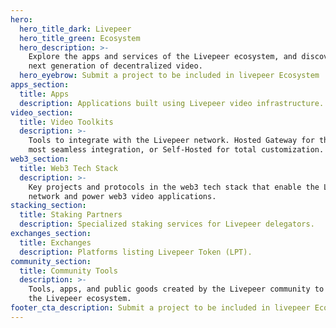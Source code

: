 ```yaml
---
hero:
  hero_title_dark: Livepeer
  hero_title_green: Ecosystem
  hero_description: >-
    Explore the apps and services of the Livepeer ecosystem, and discover the
    next generation of decentralized video.
  hero_eyebrow: Submit a project to be included in livepeer Ecosystem
apps_section:
  title: Apps
  description: Applications built using Livepeer video infrastructure.
video_section:
  title: Video Toolkits
  description: >-
    Tools to integrate with the Livepeer network. Hosted Gateway for the    
    most seamless integration, or Self-Hosted for total customization.
web3_section:
  title: Web3 Tech Stack
  description: >-
    Key projects and protocols in the web3 tech stack that enable the Livepeer
    network and power web3 video applications.
stacking_section:
  title: Staking Partners
  description: Specialized staking services for Livepeer delegators.
exchanges_section:
  title: Exchanges
  description: Platforms listing Livepeer Token (LPT).
community_section:
  title: Community Tools
  description: >-
    Tools, apps, and public goods created by the Livepeer community to support
    the Livepeer ecosystem.
footer_cta_description: Submit a project to be included in livepeer Ecosystem
---
```



